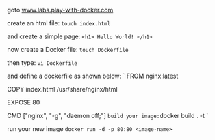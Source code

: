 goto www.labs.play-with-docker.com

create an html file:
`touch index.html`

and create a simple page:
`<h1> Hello World! </h1>`

now create a Docker file:
`touch Dockerfile`

then type:
`vi Dockerfile`

and define a dockerfile as shown below:
`
 FROM nginx:latest

 COPY index.html /usr/share/nginx/html

 EXPOSE 80     

 CMD ["nginx", "-g", "daemon off;"]
 `
build your image:
`docker build . -t <image-name>`

run your new image 
` docker run -d -p 80:80 <image-name> `
